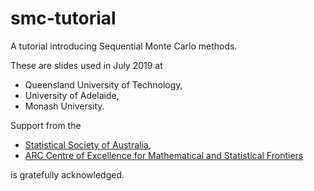 # smc-tutorial

A tutorial introducing Sequential Monte Carlo methods.

These are slides used in July 2019 at

* Queensland University of Technology,
* University of Adelaide,
* Monash University.

Support from the

* [Statistical Society of Australia](https://www.statsoc.org.au/),
* [ARC Centre of Excellence for Mathematical and Statistical Frontiers](https://acems.org.au/home)

is gratefully acknowledged.
